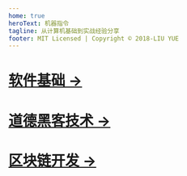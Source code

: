 ```yaml
---
home: true
heroText: 机器指令
tagline: 从计算机基础到实战经验分享
footer: MIT Licensed | Copyright © 2018-LIU YUE
---
```


[软件基础 →](/docs/software)
==============================

[道德黑客技术 →](/docs/coder2hacker)
====================================

[区块链开发 →](/docs/blockchain)
================================
